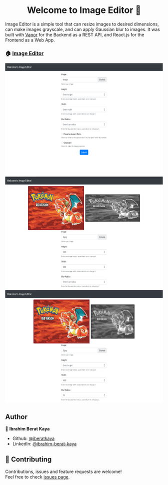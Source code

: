<h1 align="center">Welcome to Image Editor 👋</h1>

Image Editor is a simple tool that can resize images to desired dimensions, can make images grayscale, and can apply Gaussian blur to images. It was built with [Vapor](https://vapor.codes) for the Backend as a REST API, and React.js for the Frontend as a Web App.

### 🏠 [Image Editor](https://iberatkaya.github.io/image-editor/)

<p align="center">
    <img alt="Screenshot" src="https://raw.githubusercontent.com/iberatkaya/image-editor/master/screenshots/1.png" width="640" height="360">
    <img alt="Screenshot" src="https://raw.githubusercontent.com/iberatkaya/image-editor/master/screenshots/2.png" width="640" height="360">
    <img alt="Screenshot" src="https://raw.githubusercontent.com/iberatkaya/image-editor/master/screenshots/3.png" width="640" height="360">
</p>

## Author

👤 **Ibrahim Berat Kaya**

- Github: [@iberatkaya](https://github.com/iberatkaya)
- LinkedIn: [@ibrahim-berat-kaya](https://linkedin.com/in/ibrahim-berat-kaya)

## 🤝 Contributing

Contributions, issues and feature requests are welcome!<br />Feel free to check [issues page](https://github.com/iberatkaya/image-editor/issues).
